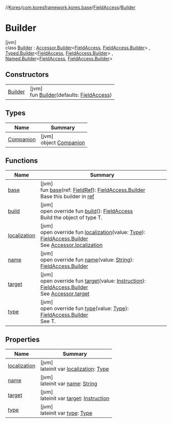 //[Kores](../../../../index.md)/[com.koresframework.kores.base](../../index.md)/[FieldAccess](../index.md)/[Builder](index.md)

# Builder

[jvm]\
class [Builder](index.md) : [Accessor.Builder](../../-accessor/-builder/index.md)<[FieldAccess](../index.md), [FieldAccess.Builder](index.md)> , [Typed.Builder](../../-typed/-builder/index.md)<[FieldAccess](../index.md), [FieldAccess.Builder](index.md)> , [Named.Builder](../../-named/-builder/index.md)<[FieldAccess](../index.md), [FieldAccess.Builder](index.md)>

## Constructors

| | |
|---|---|
| [Builder](-builder.md) | [jvm]<br>fun [Builder](-builder.md)(defaults: [FieldAccess](../index.md)) |

## Types

| Name | Summary |
|---|---|
| [Companion](-companion/index.md) | [jvm]<br>object [Companion](-companion/index.md) |

## Functions

| Name | Summary |
|---|---|
| [base](base.md) | [jvm]<br>fun [base](base.md)(ref: [FieldRef](../../../com.koresframework.kores.common/-field-ref/index.md)): [FieldAccess.Builder](index.md)<br>Base this builder in [ref](base.md) |
| [build](build.md) | [jvm]<br>open override fun [build](build.md)(): [FieldAccess](../index.md)<br>Build the object of type T. |
| [localization](localization.md) | [jvm]<br>open override fun [localization](localization.md)(value: [Type](https://docs.oracle.com/javase/8/docs/api/java/lang/reflect/Type.html)): [FieldAccess.Builder](index.md)<br>See [Accessor.localization](../../-accessor/localization.md) |
| [name](name.md) | [jvm]<br>open override fun [name](name.md)(value: [String](https://kotlinlang.org/api/latest/jvm/stdlib/kotlin/-string/index.html)): [FieldAccess.Builder](index.md) |
| [target](target.md) | [jvm]<br>open override fun [target](target.md)(value: [Instruction](../../../com.koresframework.kores/-instruction/index.md)): [FieldAccess.Builder](index.md)<br>See [Accessor.target](../../-accessor/target.md) |
| [type](type.md) | [jvm]<br>open override fun [type](type.md)(value: [Type](https://docs.oracle.com/javase/8/docs/api/java/lang/reflect/Type.html)): [FieldAccess.Builder](index.md)<br>See T. |

## Properties

| Name | Summary |
|---|---|
| [localization](localization.md) | [jvm]<br>lateinit var [localization](localization.md): [Type](https://docs.oracle.com/javase/8/docs/api/java/lang/reflect/Type.html) |
| [name](name.md) | [jvm]<br>lateinit var [name](name.md): [String](https://kotlinlang.org/api/latest/jvm/stdlib/kotlin/-string/index.html) |
| [target](target.md) | [jvm]<br>lateinit var [target](target.md): [Instruction](../../../com.koresframework.kores/-instruction/index.md) |
| [type](type.md) | [jvm]<br>lateinit var [type](type.md): [Type](https://docs.oracle.com/javase/8/docs/api/java/lang/reflect/Type.html) |
